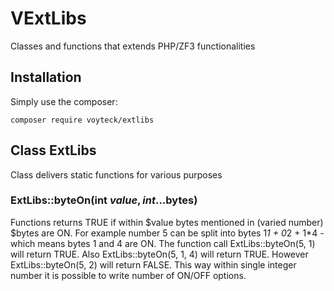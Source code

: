 # VExtLibs
Classes and functions that extends PHP/ZF3 functionalities

## Installation
Simply use the composer:
```
composer require voyteck/extlibs
```

## Class ExtLibs
Class delivers static functions for various purposes

### ExtLibs::byteOn(int $value, int ...$bytes)
Functions returns TRUE if within $value bytes mentioned in (varied number) $bytes are ON.
For example number 5 can be split into bytes 1*1 + 0*2 + 1*4 - which means bytes 1 and 4 are ON. 
The function call ExtLibs::byteOn(5, 1) will return TRUE. Also ExtLibs::byteOn(5, 1, 4) will return TRUE.
However ExtLibs::byteOn(5, 2) will return FALSE.
This way within single integer number it is possible to write number of ON/OFF options.  